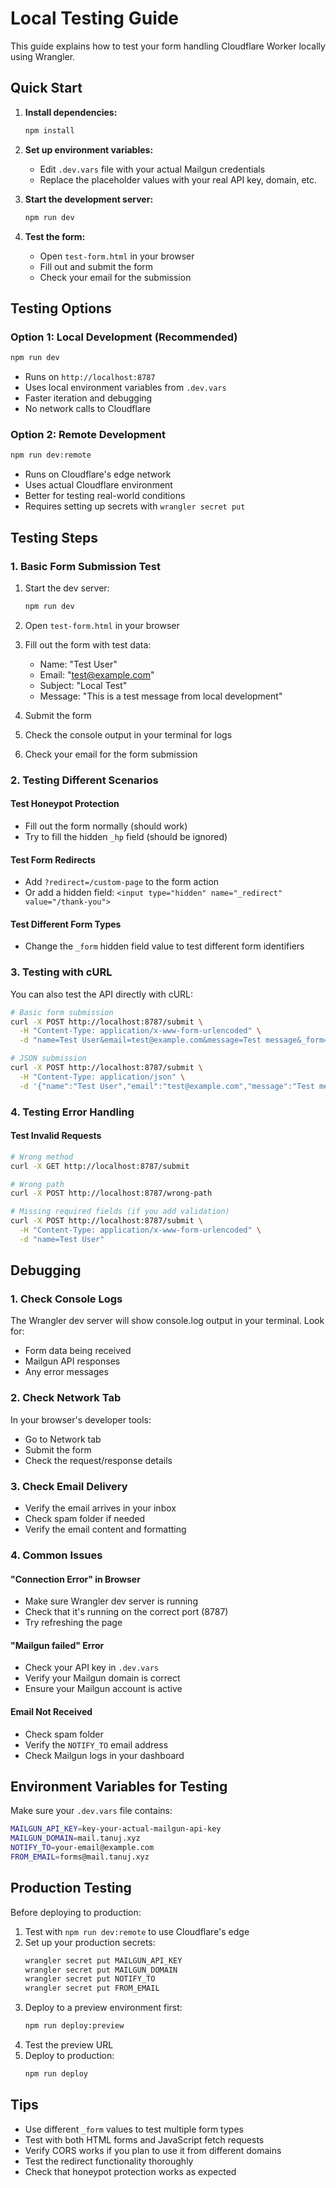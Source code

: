# Local Testing Guide

This guide explains how to test your form handling Cloudflare Worker locally using Wrangler.

## Quick Start

1. **Install dependencies:**
   ```bash
   npm install
   ```

2. **Set up environment variables:**
   - Edit `.dev.vars` file with your actual Mailgun credentials
   - Replace the placeholder values with your real API key, domain, etc.

3. **Start the development server:**
   ```bash
   npm run dev
   ```

4. **Test the form:**
   - Open `test-form.html` in your browser
   - Fill out and submit the form
   - Check your email for the submission

## Testing Options

### Option 1: Local Development (Recommended)
```bash
npm run dev
```
- Runs on `http://localhost:8787`
- Uses local environment variables from `.dev.vars`
- Faster iteration and debugging
- No network calls to Cloudflare

### Option 2: Remote Development
```bash
npm run dev:remote
```
- Runs on Cloudflare's edge network
- Uses actual Cloudflare environment
- Better for testing real-world conditions
- Requires setting up secrets with `wrangler secret put`

## Testing Steps

### 1. Basic Form Submission Test

1. Start the dev server:
   ```bash
   npm run dev
   ```

2. Open `test-form.html` in your browser

3. Fill out the form with test data:
   - Name: "Test User"
   - Email: "test@example.com"
   - Subject: "Local Test"
   - Message: "This is a test message from local development"

4. Submit the form

5. Check the console output in your terminal for logs

6. Check your email for the form submission

### 2. Testing Different Scenarios

#### Test Honeypot Protection
- Fill out the form normally (should work)
- Try to fill the hidden `_hp` field (should be ignored)

#### Test Form Redirects
- Add `?redirect=/custom-page` to the form action
- Or add a hidden field: `<input type="hidden" name="_redirect" value="/thank-you">`

#### Test Different Form Types
- Change the `_form` hidden field value to test different form identifiers

### 3. Testing with cURL

You can also test the API directly with cURL:

```bash
# Basic form submission
curl -X POST http://localhost:8787/submit \
  -H "Content-Type: application/x-www-form-urlencoded" \
  -d "name=Test User&email=test@example.com&message=Test message&_form=curl-test"

# JSON submission
curl -X POST http://localhost:8787/submit \
  -H "Content-Type: application/json" \
  -d '{"name":"Test User","email":"test@example.com","message":"Test message","_form":"json-test"}'
```

### 4. Testing Error Handling

#### Test Invalid Requests
```bash
# Wrong method
curl -X GET http://localhost:8787/submit

# Wrong path
curl -X POST http://localhost:8787/wrong-path

# Missing required fields (if you add validation)
curl -X POST http://localhost:8787/submit \
  -H "Content-Type: application/x-www-form-urlencoded" \
  -d "name=Test User"
```

## Debugging

### 1. Check Console Logs
The Wrangler dev server will show console.log output in your terminal. Look for:
- Form data being received
- Mailgun API responses
- Any error messages

### 2. Check Network Tab
In your browser's developer tools:
- Go to Network tab
- Submit the form
- Check the request/response details

### 3. Check Email Delivery
- Verify the email arrives in your inbox
- Check spam folder if needed
- Verify the email content and formatting

### 4. Common Issues

#### "Connection Error" in Browser
- Make sure Wrangler dev server is running
- Check that it's running on the correct port (8787)
- Try refreshing the page

#### "Mailgun failed" Error
- Check your API key in `.dev.vars`
- Verify your Mailgun domain is correct
- Ensure your Mailgun account is active

#### Email Not Received
- Check spam folder
- Verify the `NOTIFY_TO` email address
- Check Mailgun logs in your dashboard

## Environment Variables for Testing

Make sure your `.dev.vars` file contains:

```bash
MAILGUN_API_KEY=key-your-actual-mailgun-api-key
MAILGUN_DOMAIN=mail.tanuj.xyz
NOTIFY_TO=your-email@example.com
FROM_EMAIL=forms@mail.tanuj.xyz
```

## Production Testing

Before deploying to production:

1. Test with `npm run dev:remote` to use Cloudflare's edge
2. Set up your production secrets:
   ```bash
   wrangler secret put MAILGUN_API_KEY
   wrangler secret put MAILGUN_DOMAIN
   wrangler secret put NOTIFY_TO
   wrangler secret put FROM_EMAIL
   ```
3. Deploy to a preview environment first:
   ```bash
   npm run deploy:preview
   ```
4. Test the preview URL
5. Deploy to production:
   ```bash
   npm run deploy
   ```

## Tips

- Use different `_form` values to test multiple form types
- Test with both HTML forms and JavaScript fetch requests
- Verify CORS works if you plan to use it from different domains
- Test the redirect functionality thoroughly
- Check that honeypot protection works as expected
